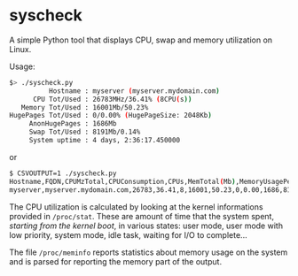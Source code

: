 # syscheck

A simple Python tool that displays CPU, swap and memory utilization on Linux.

Usage:

```sh
$> ./syscheck.py
          Hostname : myserver (myserver.mydomain.com)
      CPU Tot/Used : 26783MHz/36.41% (8CPU(s))
   Memory Tot/Used : 16001Mb/50.23%
HugePages Tot/Used : 0/0.00% (HugePageSize: 2048Kb)
     AnonHugePages : 1686Mb
     Swap Tot/Used : 8191Mb/0.14%
     System uptime : 4 days, 2:36:17.450000
```

or 

```sh
$ CSVOUTPUT=1 ./syscheck.py 
Hostname,FQDN,CPUMzTotal,CPUConsumption,CPUs,MemTotal(Mb),MemoryUsagePerc,HugePagesTotal,HugePagesUsagePerc,AnonHugePages(Mb),SwapTotal(Mb),SwapUsagePerc,UptimeDays
myserver,myserver.mydomain.com,26783,36.41,8,16001,50.23,0,0.00,1686,8191,0.14,4
```

The CPU utilization is calculated by looking at the kernel informations provided in `/proc/stat`.
These are amount of time that the system spent, _starting from the kernel boot_, in various states:
user mode, user mode with low priority, system mode, idle task, waiting for I/O to complete...

The file `/proc/meminfo` reports statistics about memory usage on the system and is parsed for 
reporting the memory part of the output.

